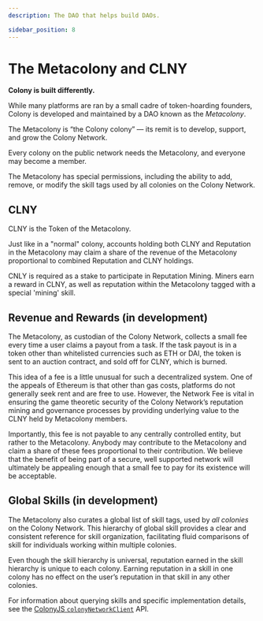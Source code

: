 ```yaml
---
description: The DAO that helps build DAOs.

sidebar_position: 8
---
```


# The Metacolony and CLNY

**Colony is built differently.** 

While many platforms are ran by a small cadre of token-hoarding founders, Colony is developed and maintained by a DAO known as the *Metacolony*.

The Metacolony is “the Colony colony” — its remit is to develop, support, and grow the Colony Network.

Every colony on the public network needs the Metacolony, and everyone may become a member.

The Metacolony has special permissions, including the ability to add, remove, or modify the skill tags used by all colonies on the Colony Network.

## CLNY

CLNY is the Token of the Metacolony.

Just like in a "normal" colony, accounts holding both CLNY and Reputation in the Metacolony may claim a share of the revenue of the Metacolony proportional to combined Reputation and CLNY holdings.

CNLY is required as a stake to participate in Reputation Mining. Miners earn a reward in CLNY, as well as reputation within the Metacolony tagged with a special 'mining' skill.

## Revenue and Rewards (in development)

The Metacolony, as custodian of the Colony Network, collects a small fee every time a user claims a payout from a task. If the task payout is in a token other than whitelisted currencies such as ETH or DAI, the token is sent to an auction contract, and sold off for CLNY, which is burned.

This idea of a fee is a little unusual for such a decentralized system. One of the appeals of Ethereum is that other than gas costs, platforms do not generally seek rent and are free to use. However, the Network Fee is vital in ensuring the game theoretic security of the Colony Network’s reputation mining and governance processes by providing underlying value to the CLNY held by Metacolony members.

Importantly, this fee is not payable to any centrally controlled entity, but rather to the Metacolony. Anybody may contribute to the Metacolony and claim a share of these fees proportional to their contribution. We believe that the benefit of being part of a secure, well supported network will ultimately be appealing enough that a small fee to pay for its existence will be acceptable.

## Global Skills (in development)

The Metacolony also curates a global list of skill tags, used by _all colonies_ on the Colony Network. This hierarchy of global skill provides a clear and consistent reference for skill organization, facilitating fluid comparisons of skill for individuals working within multiple colonies.

Even though the skill hierarchy is universal, reputation earned in the skill hierarchy is unique to each colony. Earning reputation in a skill in one colony has no effect on the user’s reputation in that skill in any other colonies.

For information about querying skills and specific implementation details, see the [ColonyJS `colonyNetworkClient`](https://docs.colony.io/colonyjs/api/interfaces/ColonyNetworkClient) API.
